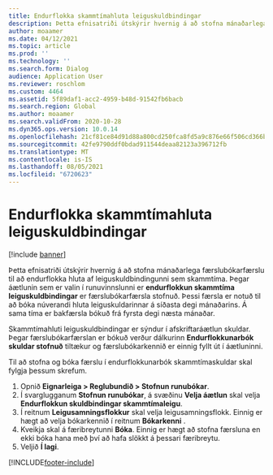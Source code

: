 ```yaml
---
title: Endurflokka skammtímahluta leiguskuldbindingar
description: Þetta efnisatriði útskýrir hvernig á að stofna mánaðarlega færslubókarfærslu til að endurflokka hluta af leiguskuldbindingunni sem skammtíma.
author: moaamer
ms.date: 04/12/2021
ms.topic: article
ms.prod: ''
ms.technology: ''
ms.search.form: Dialog
audience: Application User
ms.reviewer: roschlom
ms.custom: 4464
ms.assetid: 5f89daf1-acc2-4959-b48d-91542fb6bacb
ms.search.region: Global
ms.author: moaamer
ms.search.validFrom: 2020-10-28
ms.dyn365.ops.version: 10.0.14
ms.openlocfilehash: 21cf81ce84d91d88a800cd250fca8fd5a9c876e66f506cd366b8d61ed480ea7e
ms.sourcegitcommit: 42fe9790ddf0bdad911544deaa82123a396712fb
ms.translationtype: MT
ms.contentlocale: is-IS
ms.lasthandoff: 08/05/2021
ms.locfileid: "6720623"
---
```

# <a name="reclassify-the-short-term-portion-of-lease-liability"></a>Endurflokka skammtímahluta leiguskuldbindingar

[!include [banner](../includes/banner.md)]

Þetta efnisatriði útskýrir hvernig á að stofna mánaðarlega færslubókarfærslu til að endurflokka hluta af leiguskuldbindingunni sem skammtíma. Þegar áætlunin sem er valin í runuvinnslunni er **endurflokkun skammtíma leiguskuldbindingar** er færslubókarfærsla stofnuð. Þessi færsla er notuð til að bóka núverandi hluta leiguskuldarinnar á síðasta degi mánaðarins. Á sama tíma er bakfærsla bókuð frá fyrsta degi næsta mánaðar.

Skammtímahluti leiguskuldbindingar er sýndur í afskriftaráætlun skuldar. Þegar færslubókarfærslan er bókuð verður dálkurinn **Endurflokkunarbók skuldar stofnuð** tiltækur og færslubókarkennið er einnig fyllt út í áætluninni.

Til að stofna og bóka færslu í endurflokkunarbók skammtímaskuldar skal fylgja þessum skrefum.

1. Opnið **Eignarleiga \> Reglubundið \> Stofnun runubókar**.
2. Í svarglugganum **Stofnun runubókar**, á svæðinu **Velja áætlun** skal velja **Endurflokkun skuldbindingar skammtímaleigu**.
3. Í reitnum **Leigusamningsflokkur** skal velja leigusamningsflokk. Einnig er hægt að velja bókarkennið í reitnum **Bókarkenni** .
4. Kveikja skal á færibreytunni **Bóka**. Einnig er hægt að stofna færsluna en ekki bóka hana með því að hafa slökkt á þessari færibreytu.
5. Veljið **Í lagi**.


[!INCLUDE[footer-include](../../includes/footer-banner.md)]
